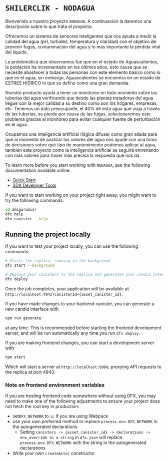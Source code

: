 # `SHILERCLIK - NODAGUA`

Bienvenido a nuestro proyecto `NODAGUA`. A continuación la daremos una descripción sobre lo que trata el proyecto:

Ofrecemos un sistema de sensores inteligentes que nos ayuda a medir la calidad del agua (pH, turbidez, temperatura y claridad) con el objetivo de prevenir fugas, contaminación del agua y lo más importante la pérdida vital del líquido.

La problemática que observamos fue que en el estado de Aguascalientes, la población ha incrementado en los últimos años, esto causa que se necesite abastecer a todas las personas con este elemento básico como lo que es el agua, sin embargo, Aguascalientes se encuentra en un estado de ESTRES HIDRICO lo que se define como una gran demanda.

Nuestro producto ayuda a tener un monitoreo en todo momento sobre las tuberías del agua verificando que desde las plantas tratadoras del agua llegue con la mejor calidad a su destino como son los hogares, empresas, etc. Tenemos un dato preocupante, el 40% de esta agua que viaja a través de las tuberías, se pierde por causa de las fugas, solucionaremos este problema gracias al monitoreo para evitar cualquier fuente de perturbación en el agua.

Ocupamos una inteligencia artificial (lógica difusa) como gran aliada para que al momento de analizar los valores del agua nos ayude con una toma de decisiones sobre qué tipo de mantenimiento podemos aplicar al agua, también este proyecto como la inteligencia artificial se seguirá entrenando con más valores para hacer más precisa la respuesta que nos da.


To learn more before you start working with `NODAGUA`, see the following documentation available online:

- [Quick Start](https://internetcomputer.org/docs/current/developer-docs/setup/deploy-locally)
- [SDK Developer Tools](https://internetcomputer.org/docs/current/developer-docs/setup/install)

If you want to start working on your project right away, you might want to try the following commands:

```bash
cd amigurumis/
dfx help
dfx canister --help
```

## Running the project locally

If you want to test your project locally, you can use the following commands:

```bash
# Starts the replica, running in the background
dfx start --background

# Deploys your canisters to the replica and generates your candid interface
dfx deploy
```

Once the job completes, your application will be available at `http://localhost:4943?canisterId={asset_canister_id}`.

If you have made changes to your backend canister, you can generate a new candid interface with

```bash
npm run generate
```

at any time. This is recommended before starting the frontend development server, and will be run automatically any time you run `dfx deploy`.

If you are making frontend changes, you can start a development server with

```bash
npm start
```

Which will start a server at `http://localhost:8080`, proxying API requests to the replica at port 4943.

### Note on frontend environment variables

If you are hosting frontend code somewhere without using DFX, you may need to make one of the following adjustments to ensure your project does not fetch the root key in production:

- set`DFX_NETWORK` to `ic` if you are using Webpack
- use your own preferred method to replace `process.env.DFX_NETWORK` in the autogenerated declarations
  - Setting `canisters -> {asset_canister_id} -> declarations -> env_override to a string` in `dfx.json` will replace `process.env.DFX_NETWORK` with the string in the autogenerated declarations
- Write your own `createActor` constructor
